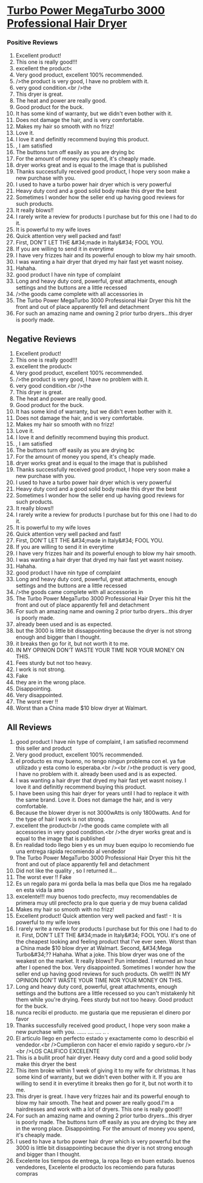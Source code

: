 # [Turbo Power MegaTurbo 3000 Professional Hair Dryer](https://products.checkmycream.com/products/Turbo-Power-MegaTurbo-3000-Professional-Hair-Dryer.html)

### Positive Reviews

<ol>
      <li>Excellent product!  </li>
      <li>This one is really good!!!</li>
      <li>excellent the product&lt;</li>
      <li>Very good product, excellent 100% recommended.</li>
      <li>/&gt;the product is very good, I have no problem with it.</li>
      <li>very good condition.&lt;br /&gt;the</li>
      <li>This dryer is great.</li>
      <li>The heat and power are really good.</li>
      <li>Good product for the buck.</li>
      <li>It has some kind of warranty, but we didn&#x27;t even bother with it.</li>
      <li>Does not damage the hair, and is very comfortable.</li>
      <li>Makes my hair so smooth with no frizz!</li>
      <li>Love it.</li>
      <li>I love it and definitly recommend buying this product.</li>
      <li>, I am satisfied</li>
      <li>The buttons turn off easily as you are drying bc</li>
      <li>For the amount of money you spend, it&#x27;s cheaply made.</li>
      <li>dryer works great and is equal to the image that is published</li>
      <li>Thanks successfully received good product, I hope very soon make a new purchase with you.</li>
      <li>I used to have a turbo power hair dryer which is very powerful</li>
      <li>Heavy duty cord and a good solid body make this dryer the best</li>
      <li>Sometimes I wonder how the seller end up having good reviews for such products.</li>
      <li>It really blows!!</li>
      <li>I rarely write a review for products I purchase but for this one I had to do it.</li>
      <li>It is powerful to my wife loves</li>
      <li>Quick attention very well packed and fast!</li>
      <li>First, DON&#x27;T LET THE  &amp;#34;made in Italy&amp;#34; FOOL YOU.</li>
      <li>If you are willing to send it in everytime</li>
      <li>I have very frizzes hair and its powerful enough to blow my hair smooth.</li>
      <li>I was wanting a hair dryer that dryed my hair fast yet wasnt noisey.</li>
      <li>Hahaha.</li>
      <li>good product I have nin type of complaint</li>
      <li>Long and heavy duty cord, powerful, great attachments, enough settings and the buttons are a little recessed</li>
      <li>/&gt;the goods came complete with all accessories in</li>
      <li>The Turbo Power MegaTurbo 3000 Professional Hair Dryer this hit the front and out of place apparently fell and detachment</li>
      <li>For such an amazing name and owning 2 prior turbo dryers...this dryer is poorly made.</li>
</ol>


<h2>Negative Reviews</h2>
<ol>
<li> Excellent product!  </li>
<li> This one is really good!!!</li>
<li> excellent the product&lt;</li>
<li> Very good product, excellent 100% recommended.</li>
<li> /&gt;the product is very good, I have no problem with it.</li>
<li> very good condition.&lt;br /&gt;the</li>
<li> This dryer is great.</li>
<li> The heat and power are really good.</li>
<li> Good product for the buck.</li>
<li> It has some kind of warranty, but we didn&#x27;t even bother with it.</li>
<li> Does not damage the hair, and is very comfortable.</li>
<li> Makes my hair so smooth with no frizz!</li>
<li> Love it.</li>
<li> I love it and definitly recommend buying this product.</li>
<li> , I am satisfied</li>
<li> The buttons turn off easily as you are drying bc</li>
<li> For the amount of money you spend, it&#x27;s cheaply made.</li>
<li> dryer works great and is equal to the image that is published</li>
<li> Thanks successfully received good product, I hope very soon make a new purchase with you.</li>
<li> I used to have a turbo power hair dryer which is very powerful</li>
<li> Heavy duty cord and a good solid body make this dryer the best</li>
<li> Sometimes I wonder how the seller end up having good reviews for such products.</li>
<li> It really blows!!</li>
<li> I rarely write a review for products I purchase but for this one I had to do it.</li>
<li> It is powerful to my wife loves</li>
<li> Quick attention very well packed and fast!</li>
<li> First, DON&#x27;T LET THE  &amp;#34;made in Italy&amp;#34; FOOL YOU.</li>
<li> If you are willing to send it in everytime</li>
<li> I have very frizzes hair and its powerful enough to blow my hair smooth.</li>
<li> I was wanting a hair dryer that dryed my hair fast yet wasnt noisey.</li>
<li> Hahaha.</li>
<li> good product I have nin type of complaint</li>
<li> Long and heavy duty cord, powerful, great attachments, enough settings and the buttons are a little recessed</li>
<li> /&gt;the goods came complete with all accessories in</li>
<li> The Turbo Power MegaTurbo 3000 Professional Hair Dryer this hit the front and out of place apparently fell and detachment</li>
<li> For such an amazing name and owning 2 prior turbo dryers...this dryer is poorly made.</li>
<li> already been used and is as expected.</li>
<li> but the 3000 is little bit dissappointing because the dryer is not strong enough and bigger than I thought.</li>
<li> it breaks then go for it, but not worth it to me.</li>
<li> IN MY OPINION DON&#x27;T WASTE YOUR TIME NOR YOUR MONEY ON THIS.</li>
<li> Fees sturdy but not too heavy.  </li>
<li> I work is not strong.</li>
<li> Fake</li>
<li> they are in the wrong place.  </li>
<li> Disappointing.</li>
<li> Very disappointed.</li>
<li> The worst ever !!</li>
<li> Worst than a China made $10 blow dryer at Walmart.</li>
</ol>

<h2>All Reviews</h2>

<ol>
    <li> good product I have nin type of complaint, I am satisfied recommend this seller and product</li>
    <li> Very good product, excellent 100% recommended.</li>
    <li> el producto es muy bueno, no tengo ningun problema con el. ya fue utilizado y esta como lo esperaba.&lt;br /&gt;&lt;br /&gt;the product is very good, I have no problem with it. already been used and is as expected.</li>
    <li> I was wanting a hair dryer that dryed my hair fast yet wasnt noisey. I love it and definitly recommend buying this product.</li>
    <li> I have been using this hair dryer for years until I had to replace it with the same brand. Love it. Does not damage the hair, and is very comfortable.</li>
    <li> Because the blower dryer is not 3000wAtts is only 1800watts. And for the type of hair I work is not strong.</li>
    <li> excellent the product&lt;br /&gt;the goods came complete with all accessories in very good condition.&lt;br /&gt;the dryer works great and is equal to the image that is published</li>
    <li> En realidad todo llego bien y es un muy buen equipo lo recomiendo fue una entrega rápida recomiendo al vendedor</li>
    <li> The Turbo Power MegaTurbo 3000 Professional Hair Dryer this hit the front and out of place apparently fell and detachment</li>
    <li> Did not like the quality , so I returned it...</li>
    <li> The worst ever !! Fake</li>
    <li> Es un regalo para mi gorda bella la mas bella que Dios me ha regalado en esta vida la amo</li>
    <li> excelente!!! muy buenos todo precfecto, muy recomendables de primera muy util precfecto pra lo que queria y de muy buena calidad</li>
    <li> Makes my hair so smooth with no frizz!</li>
    <li> Excellent product!  Quick attention very well packed and fast! - It is powerful to my wife loves</li>
    <li> I rarely write a review for products I purchase but for this one I had to do it. First, DON&#x27;T LET THE  &amp;#34;made in Italy&amp;#34; FOOL YOU. it&#x27;s one of the cheapest looking and feeling product that I&#x27;ve ever seen. Worst than a China made $10 blow dryer at Walmart. Second, &amp;#34;Mega Turbo&amp;#34;?? Hahaha. What a joke. This blow dryer was one of the weakest on the market. It really blows!! Pun intended. I returned an hour after I opened the box. Very disappointed. Sometimes I wonder how the seller end up having good reviews for such products. Oh well!!!  IN MY OPINION DON&#x27;T WASTE YOUR TIME NOR YOUR MONEY ON THIS.</li>
    <li> Long and heavy duty cord, powerful, great attachments, enough settings and the buttons are a little recessed so you can&#x27;t mistakenly hit them while you&#x27;re drying.  Fees sturdy but not too heavy.  Good product for the buck.</li>
    <li> nunca recibi el producto. me gustaria que me repusieran el dinero por favor</li>
    <li> Thanks successfully received good product, I hope very soon make a new purchase with you. ...... .... .... .. .</li>
    <li> El articulo llego en perfecto estado y exactamente como lo describió el vendedor.&lt;br /&gt;Cumplieron con hacer el envio rapido y seguro.&lt;br /&gt;&lt;br /&gt;LOS CALIFICO EXCELENTE</li>
    <li> This is a bullit proof hair dryer.  Heavy duty cord and a good solid body make this dryer the best</li>
    <li> This item broke within 1 week of giving it to my wife for christmas. It has some kind of warranty, but we didn&#x27;t even bother with it. If you are willing to send it in everytime it breaks then go for it, but not worth it to me.</li>
    <li> This dryer is great. I have very frizzes hair and its powerful enough to blow my hair smooth. The heat and power are really good.I&#x27;m a hairdresses and work with a lot of dryers. This one is really good!!!</li>
    <li> For such an amazing name and owning 2 prior turbo dryers...this dryer is poorly made. The buttons turn off easily as you are drying bc they are in the wrong place.  Disappointing. For the amount of money you spend, it&#x27;s cheaply made.</li>
    <li> I used to have a turbo power hair dryer which is very powerful but the 3000 is little bit dissappointing because the dryer is not strong enough and bigger than I thought.</li>
    <li> Excelente los tiempos de entrega, la ropa llego en buen estado. buenos vendedores, Excelente el producto los recomiendo para futuras compras</li>
</ol>




